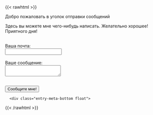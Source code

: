 ---
---

{{< rawhtml >}}
<div class="entry-meta">
          <span class="date"></span>	<span> Добро пожаловать в уголок отправки сообщений </span>

Здесь вы можете мне чего-нибудь написать. Желательно хорошее! Приятного дня!</br></br>
            <form
  action="https://formspree.io/xoqkvgob"
  method="POST">
  <label>
    Ваша почта:</br>
    <input type="text" name="_replyto">
  </label></br></br>
  <label>
    Ваше сообщение:</br>
    <textarea name="message"></textarea>
  </label>

  <!-- your other form fields go here -->

  </br>
  <button type="submit">Сообщите мне!</button>
</form> 
          </div>
          
      <div class="entry-meta-bottom float">

{{< /rawhtml >}}
